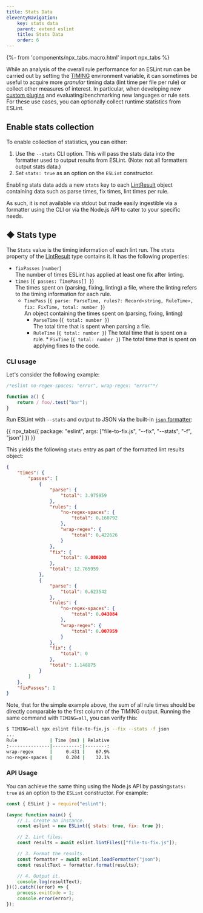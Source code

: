 ```yaml
---
title: Stats Data
eleventyNavigation:
    key: stats data
    parent: extend eslint
    title: Stats Data
    order: 6
---
```


{%- from 'components/npx_tabs.macro.html' import npx_tabs %}

While an analysis of the overall rule performance for an ESLint run can be carried out by setting the [TIMING](./custom-rules#profile-rule-performance) environment variable, it can sometimes be useful to acquire more _granular_ timing data (lint time per file per rule) or collect other measures of interest. In particular, when developing new [custom plugins](./plugins) and evaluating/benchmarking new languages or rule sets. For these use cases, you can optionally collect runtime statistics from ESLint.

## Enable stats collection

To enable collection of statistics, you can either:

1. Use the `--stats` CLI option. This will pass the stats data into the formatter used to output results from ESLint. (Note: not all formatters output stats data.)
1. Set `stats: true` as an option on the `ESLint` constructor.

Enabling stats data adds a new `stats` key to each [LintResult](../integrate/nodejs-api#-lintresult-type) object containing data such as parse times, fix times, lint times per rule.

As such, it is not available via stdout but made easily ingestible via a formatter using the CLI or via the Node.js API to cater to your specific needs.

## ◆ Stats type

The `Stats` value is the timing information of each lint run. The `stats` property of the [LintResult](../integrate/nodejs-api#-lintresult-type) type contains it. It has the following properties:

- `fixPasses` (`number`)<br>
  The number of times ESLint has applied at least one fix after linting.
- `times` (`{ passes: TimePass[] }`)<br>
  The times spent on (parsing, fixing, linting) a file, where the linting refers to the timing information for each rule.
    - `TimePass` (`{ parse: ParseTime, rules?: Record<string, RuleTime>, fix: FixTime, total: number }`)<br>
      An object containing the times spent on (parsing, fixing, linting)
        - `ParseTime` (`{ total: number }`)<br>
          The total time that is spent when parsing a file.
        - `RuleTime` (`{ total: number }`)<be>
          The total time that is spent on a rule. \* `FixTime` (`{ total: number }`)<be>
          The total time that is spent on applying fixes to the code.

### CLI usage

Let's consider the following example:

```js [file-to-fix.js]
/*eslint no-regex-spaces: "error", wrap-regex: "error"*/

function a() {
    return / foo/.test("bar");
}
```

Run ESLint with `--stats` and output to JSON via the built-in [`json` formatter](../use/formatters/):

{{ npx_tabs({
    package: "eslint",
    args: ["file-to-fix.js", "--fix", "--stats", "-f", "json"]
}) }}

This yields the following `stats` entry as part of the formatted lint results object:

```json
{
    "times": {
        "passes": [
            {
                "parse": {
                    "total": 3.975959
                },
                "rules": {
                    "no-regex-spaces": {
                        "total": 0.160792
                    },
                    "wrap-regex": {
                        "total": 0.422626
                    }
                },
                "fix": {
                    "total": 0.080208
                },
                "total": 12.765959
            },
            {
                "parse": {
                    "total": 0.623542
                },
                "rules": {
                    "no-regex-spaces": {
                        "total": 0.043084
                    },
                    "wrap-regex": {
                        "total": 0.007959
                    }
                },
                "fix": {
                    "total": 0
                },
                "total": 1.148875
            }
        ]
    },
    "fixPasses": 1
}
```

Note, that for the simple example above, the sum of all rule times should be directly comparable to the first column of the TIMING output. Running the same command with `TIMING=all`, you can verify this:

```bash
$ TIMING=all npx eslint file-to-fix.js --fix --stats -f json
...
Rule            | Time (ms) | Relative
:---------------|----------:|--------:
wrap-regex      |     0.431 |    67.9%
no-regex-spaces |     0.204 |    32.1%
```

### API Usage

You can achieve the same thing using the Node.js API by passing`stats: true` as an option to the `ESLint` constructor. For example:

```js
const { ESLint } = require("eslint");

(async function main() {
    // 1. Create an instance.
    const eslint = new ESLint({ stats: true, fix: true });

    // 2. Lint files.
    const results = await eslint.lintFiles(["file-to-fix.js"]);

    // 3. Format the results.
    const formatter = await eslint.loadFormatter("json");
    const resultText = formatter.format(results);

    // 4. Output it.
    console.log(resultText);
})().catch((error) => {
    process.exitCode = 1;
    console.error(error);
});
```
